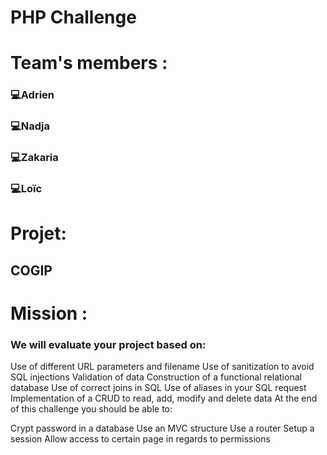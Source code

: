 # PHP Challenge

# Team's members :
### 💻Adrien
### 💻Nadja
### 💻Zakaria
### 💻Loïc

# Projet: 
## COGIP

# Mission :
### We will evaluate your project based on:

Use of different URL parameters and filename
Use of sanitization to avoid SQL injections
Validation of data
Construction of a functional relational database
Use of correct joins in SQL
Use of aliases in your SQL request
Implementation of a CRUD to read, add, modify and delete data
At the end of this challenge you should be able to:

Crypt password in a database
Use an MVC structure
Use a router
Setup a session
Allow access to certain page in regards to permissions
